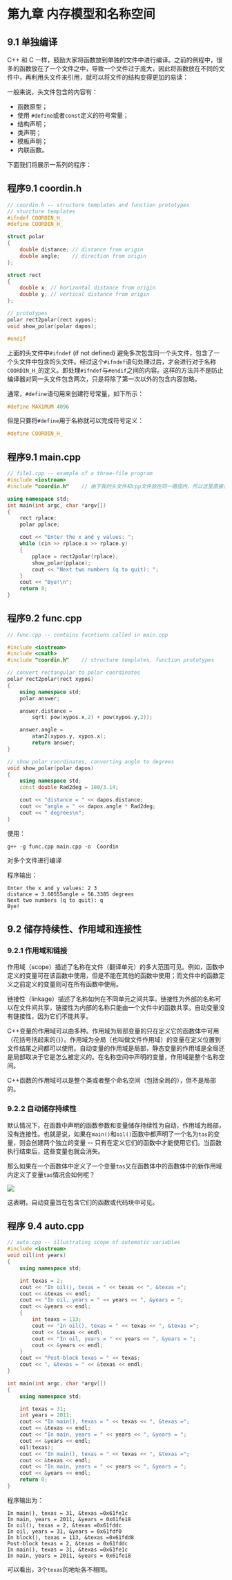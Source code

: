 # 第九章 内存模型和名称空间

## 9.1 单独编译

C++ 和 C 一样，鼓励大家将函数放到单独的文件中进行编译。之前的例程中，很多的函数放在了一个文件之中，导致一个文件过于庞大，因此将函数放在不同的文件中，再利用头文件来引用，就可以将文件的结构变得更加的易读：

一般来说，头文件包含的内容有：

* 函数原型；
* 使用 `#define`或者`const`定义的符号常量；
* 结构声明；
* 类声明；
* 模板声明；
* 内联函数。

下面我们将展示一系列的程序：

程序9.1     coordin.h
---
```cpp
// coordin.h -- structure templates and function prototypes
// sturcture templates
#ifndef COORDIN_H_
#define COORDIN_H_

struct polar
{
    double distance; // distance from origin
    double angle;    // direction from origin
};

struct rect
{
    double x; // horizontal distance from origin
    double y; // vertical distance from origin
};

// prototypes
polar rect2polar(rect xypos);
void show_polar(polar dapos);

#endif
```

上面的头文件中`#ifndef` (if not defined) 避免多次包含同一个头文件，包含了一个头文件中包含的头文件。经过这个`#ifndef`语句处理过后，才会进行对于名称`COORDIN_H_`的定义。即处理`#ifndef`与`#endif`之间的内容。这样的方法并不是防止编译器对同一头文件包含两次，只是将除了第一次以外的包含内容忽略。

通常，`#define`语句用来创建符号常量，如下所示：
```cpp
#define MAXIMUM 4096
```

但是只要将`#define`用于名称就可以完成符号定义：

```cpp
#define COORDIN_H_
```

程序9.1     main.cpp
---
```cpp
// file1.cpp -- example of a three-file program
#include <iostream>
#include "coordin.h"    // 由于我的头文件和cpp文件放在同一路径内，所以这里直接包含头文件名

using namespace std;
int main(int argc, char *argv[])
{
    rect rplace;
    polar pplace;

    cout << "Enter the x and y values: ";
    while (cin >> rplace.x >> rplace.y)
    {
        pplace = rect2polar(rplace);
        show_polar(pplace);
        cout << "Next two numbers (q to quit): ";
    }
    cout << "Bye!\n";
    return 0;
}
```

程序9.2 func.cpp
---

```cpp
// func.cpp -- contains fucntions called in main.cpp

#include <iostream>
#include <cmath>
#include "coordin.h"    // structure templates, function prototypes

// convert rectangular to polar coordinates
polar rect2polar(rect xypos)
{
    using namespace std;
    polar answer;

    answer.distance =
        sqrt( pow(xypos.x,2) + pow(xypos.y,2));

    answer.angle = 
        atan2(xypos.y, xypos.x);
        return answer;
}

// show polar coordinates, converting angle to degrees
void show_polar(polar dapos)
{
    using namespace std;
    const double Rad2deg = 180/3.14;

    cout << "distance = " << dapos.distance;
    cout << "angle = " << dapos.angle * Rad2deg;
    cout << " degrees\n";
}

```

使用：
```
g++ -g func.cpp main.cpp -o  Coordin
```

对多个文件进行编译

程序输出：

```
Enter the x and y values: 2 3
distance = 3.60555angle = 56.3385 degrees
Next two numbers (q to quit): q
Bye!
```

## 9.2 储存持续性、作用域和连接性

### 9.2.1 作用域和链接

作用域（scope）描述了名称在文件（翻译单元）的多大范围可见。例如，函数中定义的变量可在该函数中使用，但是不能在其他的函数中使用；而文件中的函数定义之前定义的变量则可在所有函数中使用。

链接性（linkage）描述了名称如何在不同单元之间共享。链接性为外部的名称可以在文件间共享，链接性为内部的名称只能由一个文件中的函数共享。自动变量没有链接性，因为它们不能共享。

C++变量的作用域可以由多种。作用域为局部变量的只在定义它的函数体中可用（花括号括起来的{}）。作用域为全局（也叫做文件作用域）的变量在定义位置到文件结尾之间都可以使用。自动变量的作用域是局部，静态变量的作用域是全局还是局部取决于它是怎么被定义的。在名称空间中声明的变量，作用域是整个名称空间。

C++函数的作用域可以是整个类或者整个命名空间（包括全局的），但不是局部的。

### 9.2.2 自动储存持续性

默认情况下，在函数中声明的函数参数和变量储存持续性为自动，作用域为局部，没有连接性。也就是说，如果在`main()`和`oil()`函数中都声明了一个名为`tas`的变量，则会创建两个独立的变量 -- 只有在定义它们的函数中才能使用它们。当函数执行结束后，这些变量也就会消失。

那么如果在一个函数体中定义了一个变量`tas`又在函数体中的函数体中的新作用域内定义了变量`tas`情况会如何呢？

![ ](./pics/1.png)

这表明，自动变量旨在包含它们的函数或代码块中可见。

程序 9.4    auto.cpp
---
```cpp
// auto.cpp -- illustrating scope of automatic variables
#include <iostream>
void oil(int years)
{
    using namespace std;

    int texas = 2;
    cout << "In oil(), texas = " << texas << ", &texas =";
    cout << &texas << endl;
    cout << "In oil, years = " << years << ", &years = ";
    cout << &years << endl;
    {
        int teaxs = 113;
        cout << "In oil(), texas = " << texas << ", &texas =";
        cout << &texas << endl;
        cout << "In oil, years = " << years << ", &years = ";
        cout << &years << endl;
    }
    cout << "Post-block texas = " << texas;
    cout << ", &texas = " << &texas << endl;
}

int main(int argc, char *argv[])
{
    using namespace std;

    int texas = 31;
    int years = 2011;
    cout << "In main(), texas = " << texas << ", &texas =";
    cout << &texas << endl;
    cout << "In main, years = " << years << ", &years = ";
    cout << &years << endl;
    oil(texas);
    cout << "In main(), texas = " << texas << ", &texas =";
    cout << &texas << endl;
    cout << "In main, years = " << years << ", &years = ";
    cout << &years << endl;
    return 0;
}
```

程序输出为：

```
In main(), texas = 31, &texas =0x61fe1c
In main, years = 2011, &years = 0x61fe18
In oil(), texas = 2, &texas =0x61fddc
In oil, years = 31, &years = 0x61fdf0
In block(), texas = 113, &texas =0x61fdd8
Post-block texas = 2, &texas = 0x61fddc
In main(), texas = 31, &texas =0x61fe1c
In main, years = 2011, &years = 0x61fe18
```

可以看出，3个`texas`的地址各不相同。